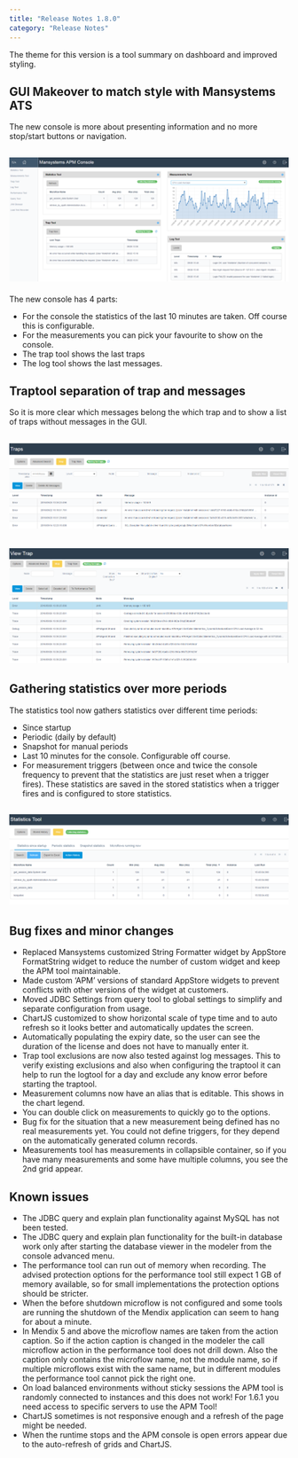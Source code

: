 ```yaml
---
title: "Release Notes 1.8.0"
category: "Release Notes"
---
```

The theme for this version is a tool summary on dashboard and improved styling.


## GUI Makeover to match style with Mansystems ATS
The new console is more about presenting information and no more stop/start buttons or navigation.

## ![](attachments/Release_Notes_1.8.0/Console.png)

The new console has 4 parts:
* For the console the statistics of the last 10 minutes are taken. Off course this is configurable.
* For the measurements you can pick your favourite to show on the console.
* The trap tool shows the last traps
* The log tool shows the last messages.

## Traptool separation of trap and messages
So it is more clear which messages belong the which trap and to show a list of traps without messages in the GUI.

## ![](attachments/Release_Notes_1.8.0/Trap_View.png)

## ![](attachments/Release_Notes_1.8.0/Statistics_Tool.png)

## Gathering statistics over more periods
The statistics tool now gathers statistics over different time periods:
* Since startup
* Periodic (daily by default)
* Snapshot for manual periods
* Last 10 minutes for the console. Configurable off course.
* For measurement triggers (between once and twice the console frequency to prevent that the statistics are just reset when a trigger fires). These statistics are saved in the stored statistics when a trigger fires and is configured to store statistics.

## ![](attachments/Release_Notes_1.8.0/Traps.png)

## Bug fixes and minor changes
* Replaced Mansystems customized String Formatter widget by AppStore FormatString widget to reduce the number of custom widget and keep the APM tool maintainable.
* Made custom ‘APM’ versions of standard AppStore widgets to prevent conflicts with other versions of the widget at customers.
* Moved JDBC Settings from query tool to global settings to simplify and separate configuration from usage.
* ChartJS customized to show horizontal scale of type time and to auto refresh so it looks better and automatically updates the screen.
* Automatically populating the expiry date, so the user can see the duration of the license and does not have to manually enter it.
* Trap tool exclusions are now also tested against log messages. This to verify existing exclusions and also when configuring the traptool it can help to run the logtool for a day and exclude any know error before starting the traptool.
* Measurement columns now have an alias that is editable. This shows in the chart legend.
* You can double click on measurements to quickly go to the options.
* Bug fix for the situation that a new measurement being defined has no real measurements yet. You could not define triggers, for they depend on the automatically generated column records.
* Measurements tool has measurements in collapsible container, so if you have many measurements and some have multiple columns, you see the 2nd grid appear.

## Known issues
* The JDBC query and explain plan functionality against MySQL has not been tested.
* The JDBC query and explain plan functionality for the built-in database work only after starting the database viewer in the modeler from the console advanced menu.
* The performance tool can run out of memory when recording. The advised protection options for the performance tool still expect 1 GB of memory available, so for small implementations the protection options should be stricter.
* When the before shutdown microflow is not configured and some tools are running the shutdown of the Mendix application can seem to hang for about a minute.
* In Mendix 5 and above the microflow names are taken from the action caption. So if the action caption is changed in the modeler the call microflow action in the performance tool does not drill down. Also the caption only contains the microflow name, not the module name, so if multiple microflows exist with the same name, but in different modules the performance tool cannot pick the right one.
* On load balanced environments without sticky sessions the APM tool is randomly connected to instances and this does not work! For 1.6.1 you need access to specific servers to use the APM Tool!
* ChartJS sometimes is not responsive enough and a refresh of the page might be needed.
* When the runtime stops and the APM console is open errors appear due to the auto-refresh of grids and ChartJS.
